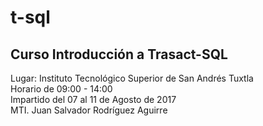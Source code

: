 # t-sql
<h2>Curso Introducción a Trasact-SQL</h2>


<p>Lugar: Instituto Tecnológico Superior de San Andrés Tuxtla
<br>
Horario de 09:00 - 14:00
<br>
Impartido del 07 al 11 de Agosto de 2017
<br>
MTI. Juan Salvador Rodríguez Aguirre
